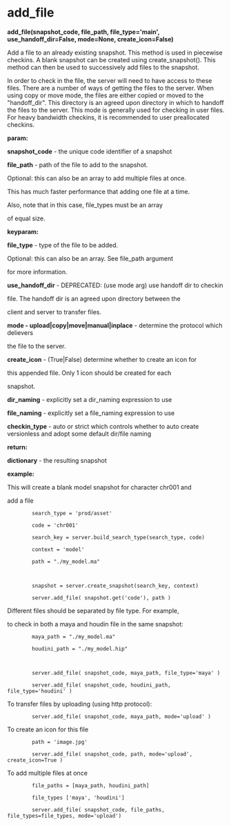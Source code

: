 # add\_file

**add\_file(snapshot\_code, file\_path, file\_type='main', use\_handoff\_dir=False, mode=None, create\_icon=False)**

Add a file to an already existing snapshot. This method is used in
piecewise checkins. A blank snapshot can be created using
create\_snapshot(). This method can then be used to successively
add files to the snapshot.

In order to check in the file, the server will need to have access
to these files. There are a number of ways of getting the files
to the server. When using copy or move mode, the files are either
copied or moved to the "handoff\_dir". This directory
is an agreed upon directory in which to handoff the files to the
server. This mode is generally used for checking in user files.
For heavy bandwidth checkins, it is recommended to user preallocated
checkins.

**param:**

**snapshot\_code** - the unique code identifier of a snapshot

**file\_path** - path of the file to add to the snapshot.

Optional: this can also be an array to add multiple files at once.

This has much faster performance that adding one file at a time.

Also, note that in this case, file\_types must be an array

of equal size.

**keyparam:**

**file\_type** - type of the file to be added.

Optional: this can also be an array. See file\_path argument

for more information.

**use\_handoff\_dir** - DEPRECATED: (use mode arg) use handoff dir to checkin

file. The handoff dir is an agreed upon directory between the

client and server to transfer files.

**mode - upload|copy|move|manual|inplace** - determine the protocol which delievers

the file to the server.

**create\_icon** - (True|False) determine whether to create an icon for

this appended file. Only 1 icon should be created for each

snapshot.

**dir\_naming** - explicitly set a dir\_naming expression to use

**file\_naming** - explicitly set a file\_naming expression to use

**checkin\_type** - auto or strict which controls whether to auto create versionless and adopt some default dir/file naming

**return:**

**dictionary** - the resulting snapshot

**example:**

This will create a blank model snapshot for character chr001 and

add a file

            search_type = 'prod/asset'

            code = 'chr001'

            search_key = server.build_search_type(search_type, code)

            context = 'model'

            path = "./my_model.ma"



            snapshot = server.create_snapshot(search_key, context)

            server.add_file( snapshot.get('code'), path )

Different files should be separated by file type. For example,

to check in both a maya and houdin file in the same snapshot:

            maya_path = "./my_model.ma"

            houdini_path = "./my_model.hip"



            server.add_file( snapshot_code, maya_path, file_type='maya' )

            server.add_file( snapshot_code, houdini_path, file_type='houdini' )

To transfer files by uploading (using http protocol):

            server.add_file( snapshot_code, maya_path, mode='upload' )

To create an icon for this file

            path = 'image.jpg'

            server.add_file( snapshot_code, path, mode='upload', create_icon=True )

To add multiple files at once

            file_paths = [maya_path, houdini_path]

            file_types ['maya', 'houdini']

            server.add_file( snapshot_code, file_paths, file_types=file_types, mode='upload')
